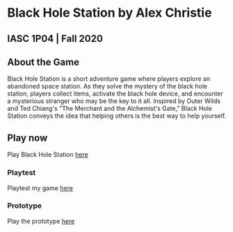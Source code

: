 # Black Hole Station by Alex Christie
## IASC 1P04 | Fall 2020

## About the Game

Black Hole Station is a short adventure game where players explore an abandoned space station. As they solve the mystery of the black hole station, players collect items, activate the black hole device, and encounter a mysterious stranger who may be the key to it all. Inspired by Outer Wilds and Ted Chiang's "The Merchant and the Alchemist's Gate," Black Hole Station conveys the idea that helping others is the best way to help yourself.

## Play now

Play Black Hole Station [here](final_build/BlackHoleStation_FinalBuild.html)

### Playtest

Playtest my game [here](playtest/playtest)

### Prototype

Play the prototype [here](prototype/TwineGamePrototype.html)

